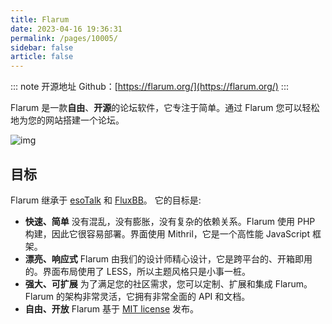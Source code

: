 ```yaml
---
title: Flarum
date: 2023-04-16 19:36:31
permalink: /pages/10005/
sidebar: false
article: false
---
```

::: note 开源地址
Github：[https://flarum.org/](https://flarum.org/)
:::

Flarum 是一款**自由**、**开源**的论坛软件，它专注于简单。通过 Flarum 您可以轻松地为您的网站搭建一个论坛。

![img](/img/open/10005/9c4d95eaed42dea659d15ddb6793c04a.png)

## 目标

Flarum 继承于 [esoTalk](http://esotalk.org) 和 [FluxBB](http://fluxbb.org)。 它的目标是:

- **快速、简单** 没有混乱，没有膨胀，没有复杂的依赖关系。Flarum 使用 PHP 构建，因此它很容易部署。界面使用 Mithril，它是一个高性能 JavaScript 框架。
- **漂亮、响应式** Flarum 由我们的设计师精心设计，它是跨平台的、开箱即用的。界面布局使用了 LESS，所以主题风格只是小事一桩。
- **强大、可扩展** 为了满足您的社区需求，您可以定制、扩展和集成 Flarum。Flarum 的架构非常灵活，它拥有非常全面的 API 和文档。
- **自由、开放** Flarum 基于 [MIT license](https://github.com/flarum/flarum/blob/master/LICENSE) 发布。
